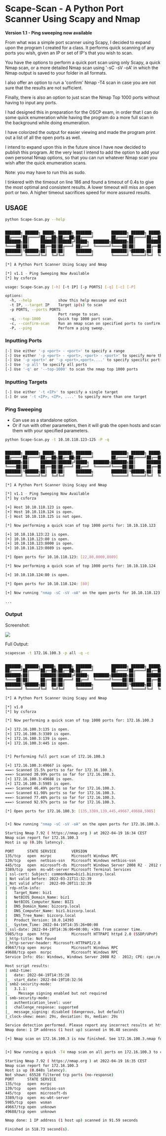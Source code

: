 # Scape-Scan - A Python Port Scanner Using Scapy and Nmap

**Version 1.1 - Ping sweeping now available**

From what was a simple port scanner using Scapy, I decided to expand upon the program I created for a class.  It performs quick scanning
of any ports you wish, given an IP or set of IP's that you wish to scan.

You have the options to perform a quick port scan using only Scapy, a quick Nmap scan, or a 
more detailed Nmap scan using '-sC -sV -oA' in which the Nmap output is saved to your folder in all formats.

I also offer an option to run a 'confirm' Nmap -T4 scan in case you are not sure that the results
are not sufficient.

Finally, there is also an option to just scan the Nmap Top 1000 ports without having to input any ports.

I had designed this in preparation for the OSCP exam, in order that I can do some quick
enumeration while having the program do a more full scan in the background while doing enumeration.

I have colorized the output for easier viewing and made the program print out a list
of all the open ports as well.

I intend to expand upon this in the future since I have now decided to publish this program.
At the very least I intend to add the option to add your own personal Nmap options, so that 
you can run whatever Nmap scan you wish after the quick enumeration scans.

Note: you may have to run this as sudo.

I tinkered with the timeout on line 186 and found a timeout of 0.4s to give the most optimal and
consistent results.  A lower timeout will miss an open port or two.  A higher timeout
sacrifices speed for more assured results.  


## USAGE

```bash
python Scape-Scan.py --help            


███████╗ ██████╗ █████╗ ██████╗ ███████╗        ███████╗ ██████╗ █████╗ ███╗   ██╗
██╔════╝██╔════╝██╔══██╗██╔══██╗██╔════╝        ██╔════╝██╔════╝██╔══██╗████╗  ██║
███████╗██║     ███████║██████╔╝█████╗  ███████╗███████╗██║     ███████║██╔██╗ ██║
╚════██║██║     ██╔══██║██╔═══╝ ██╔══╝  ╚══════╝╚════██║██║     ██╔══██║██║╚██╗██║
███████║╚██████╗██║  ██║██║     ███████╗        ███████║╚██████╗██║  ██║██║ ╚████║
╚══════╝ ╚═════╝╚═╝  ╚═╝╚═╝     ╚══════╝        ╚══════╝ ╚═════╝╚═╝  ╚═╝╚═╝  ╚═══╝

[*] A Python Port Scanner Using Scapy and Nmap

[*] v1.1 - Ping Sweeping Now Available 
[*] by csforza

usage: Scape-Scan.py [-h] [-t IP] [-p PORTS] [-q] [-c] [-P]

options:
  -h, --help            show this help message and exit
  -t IP, --target IP    Target ip(s) to scan
  -p PORTS, --ports PORTS
                        Port range to scan.
  -q, --top-1000        Quick top 1000 port scan.
  -c, --confirm-scan    Run an nmap scan on specified ports to confirm results
  -P, --ping            Perform a ping sweep.
```

### Inputting Ports

```bash
[-] Use either '-p <port> - <port>' to specify a range
[-] Use either '-p <port> - <port>, <port> - <port>' to specify more than one range
[-] Use '-p <port>' or '-p <port>,<port>....' to specify specific port(s)
[-] Use '-p all' to specify all ports
[-] Use '-q' or '--top-1000' to scan the nmap top 1000 ports
```

### Inputting Targets

```bash
[-] Use either '-t <IP>' to specify a single target
[-] Or use '-t <IP>, <IP>, ....' to specify more than one target
```

### Ping Sweeping

- Can use as a standalone option.
- Or if run with other parameters, then it will grab the open hosts and scan them with your specified parameters.

```bash
python Scape-Scan.py -t 10.10.110.123-125 -P -q                                                 


███████╗ ██████╗ █████╗ ██████╗ ███████╗        ███████╗ ██████╗ █████╗ ███╗   ██╗
██╔════╝██╔════╝██╔══██╗██╔══██╗██╔════╝        ██╔════╝██╔════╝██╔══██╗████╗  ██║
███████╗██║     ███████║██████╔╝█████╗  ███████╗███████╗██║     ███████║██╔██╗ ██║
╚════██║██║     ██╔══██║██╔═══╝ ██╔══╝  ╚══════╝╚════██║██║     ██╔══██║██║╚██╗██║
███████║╚██████╗██║  ██║██║     ███████╗        ███████║╚██████╗██║  ██║██║ ╚████║
╚══════╝ ╚═════╝╚═╝  ╚═╝╚═╝     ╚══════╝        ╚══════╝ ╚═════╝╚═╝  ╚═╝╚═╝  ╚═══╝

[*] A Python Port Scanner Using Scapy and Nmap

[*] v1.1 - Ping Sweeping Now Available 
[*] by csforza

[+] Host 10.10.110.123 is open.
[+] Host 10.10.110.124 is open.
[-] Host 10.10.110.125 is not open.

[*] Now performing a quick scan of top 1000 ports for: 10.10.110.123

[+] 10.10.110.123:22 is open.
[+] 10.10.110.123:80 is open.
[+] 10.10.110.123:8000 is open.
[+] 10.10.110.123:8089 is open.

[*] Open ports for 10.10.110.123: [22,80,8000,8089]

[*] Now performing a quick scan of top 1000 ports for: 10.10.110.124

[+] 10.10.110.124:80 is open.

[*] Open ports for 10.10.110.124: [80]

[+] Now running "nmap -sC -sV -oA" on the open ports for 10.10.110.123...

...
```

### Output

Screenshot:

![](2022-04-19_16-42.png)

Full Output:

```bash
scapescan -t 172.16.100.3 -p all -q -c                                                                                                                                                                                            2 ⨯


███████╗ ██████╗ █████╗ ██████╗ ███████╗        ███████╗ ██████╗ █████╗ ███╗   ██╗
██╔════╝██╔════╝██╔══██╗██╔══██╗██╔════╝        ██╔════╝██╔════╝██╔══██╗████╗  ██║
███████╗██║     ███████║██████╔╝█████╗  ███████╗███████╗██║     ███████║██╔██╗ ██║
╚════██║██║     ██╔══██║██╔═══╝ ██╔══╝  ╚══════╝╚════██║██║     ██╔══██║██║╚██╗██║
███████║╚██████╗██║  ██║██║     ███████╗        ███████║╚██████╗██║  ██║██║ ╚████║
╚══════╝ ╚═════╝╚═╝  ╚═╝╚═╝     ╚══════╝        ╚══════╝ ╚═════╝╚═╝  ╚═╝╚═╝  ╚═══╝

[*] A Python Port Scanner Using Scapy and Nmap

[*] v1.0 
[*] by csforza

[*] Now performing a quick scan of top 1000 ports for: 172.16.100.3

[+] 172.16.100.3:135 is open.
[+] 172.16.100.3:3389 is open.
[+] 172.16.100.3:139 is open.
[+] 172.16.100.3:445 is open.


[*] Performing full port scan of 172.16.100.3

[+] 172.16.100.3:49667 is open.
===> Scanned 15.5% ports so far for 172.16.100.3.
===> Scanned 30.99% ports so far for 172.16.100.3.
[+] 172.16.100.3:49688 is open.
[+] 172.16.100.3:5985 is open.
===> Scanned 46.49% ports so far for 172.16.100.3.
===> Scanned 61.98% ports so far for 172.16.100.3.
===> Scanned 77.48% ports so far for 172.16.100.3.
===> Scanned 92.97% ports so far for 172.16.100.3.

[*] Open ports for 172.16.100.3: [135,3389,139,445,49667,49688,5985]


[+] Now running "nmap -sC -sV -oA" on the open ports for 172.16.100.3...

Starting Nmap 7.92 ( https://nmap.org ) at 2022-04-19 16:34 CEST
Nmap scan report for 172.16.100.3
Host is up (0.10s latency).

PORT      STATE SERVICE       VERSION
135/tcp   open  msrpc         Microsoft Windows RPC
139/tcp   open  netbios-ssn   Microsoft Windows netbios-ssn
445/tcp   open  microsoft-ds  Microsoft Windows Server 2008 R2 - 2012 microsoft-ds
3389/tcp  open  ms-wbt-server Microsoft Terminal Services
| ssl-cert: Subject: commonName=biz1.bizcorp.local
| Not valid before: 2022-03-21T11:32:39
|_Not valid after:  2022-09-20T11:32:39
| rdp-ntlm-info: 
|   Target_Name: biz1
|   NetBIOS_Domain_Name: biz1
|   NetBIOS_Computer_Name: BIZ1
|   DNS_Domain_Name: bizcorp.local
|   DNS_Computer_Name: biz1.bizcorp.local
|   DNS_Tree_Name: bizcorp.local
|   Product_Version: 10.0.14393
|_  System_Time: 2022-04-19T14:35:26+00:00
|_ssl-date: 2022-04-19T14:36:06+00:00; +30s from scanner time.
5985/tcp  open  http          Microsoft HTTPAPI httpd 2.0 (SSDP/UPnP)
|_http-title: Not Found
|_http-server-header: Microsoft-HTTPAPI/2.0
49667/tcp open  msrpc         Microsoft Windows RPC
49688/tcp open  msrpc         Microsoft Windows RPC
Service Info: OSs: Windows, Windows Server 2008 R2 - 2012; CPE: cpe:/o:microsoft:windows

Host script results:
| smb2-time: 
|   date: 2022-04-19T14:35:28
|_  start_date: 2022-04-19T10:32:56
| smb2-security-mode: 
|   3.1.1: 
|_    Message signing enabled but not required
| smb-security-mode: 
|   authentication_level: user
|   challenge_response: supported
|_  message_signing: disabled (dangerous, but default)
|_clock-skew: mean: 29s, deviation: 0s, median: 29s

Service detection performed. Please report any incorrect results at https://nmap.org/submit/ .
Nmap done: 1 IP address (1 host up) scanned in 96.48 seconds

[+] Nmap scan on 172.16.100.3 is now finished. See 172.16.100.3.nmap for output.


[+] Now running a quick -T4 nmap scan on all ports on 172.16.100.3 to confirm results.

Starting Nmap 7.92 ( https://nmap.org ) at 2022-04-19 16:35 CEST
Nmap scan report for 172.16.100.3
Host is up (0.048s latency).
Not shown: 65528 filtered tcp ports (no-response)
PORT      STATE SERVICE
135/tcp   open  msrpc
139/tcp   open  netbios-ssn
445/tcp   open  microsoft-ds
3389/tcp  open  ms-wbt-server
5985/tcp  open  wsman
49667/tcp open  unknown
49688/tcp open  unknown

Nmap done: 1 IP address (1 host up) scanned in 91.59 seconds

Finished in 518.73 second(s).
```

